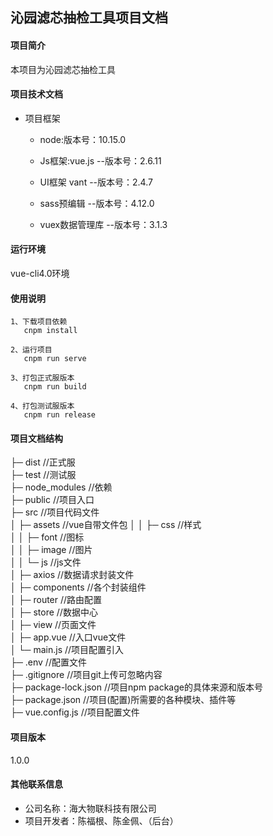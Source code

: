 沁园滤芯抽检工具项目文档
-------
#### 项目简介
本项目为沁园滤芯抽检工具

#### 项目技术文档

   - 项目框架
     - node:版本号：10.15.0
	 
     - Js框架:vue.js  --版本号：2.6.11
     
     - UI框架  vant  --版本号：2.4.7
     
     - sass预编辑  --版本号：4.12.0
     
     - vuex数据管理库    --版本号：3.1.3  
      
 

#### 运行环境
  vue-cli4.0环境
   
#### 使用说明 
  
    1、下载项目依赖
       cnpm install
       
    2、运行项目
       cnpm run serve
    		
    3、打包正式服版本
       cnpm run build 
	   
    4、打包测试服版本
       cnpm run release 

#### 项目文档结构
├─ dist            //正式服   
├─ test            //测试服                                         
├─ node_modules    //依赖  
├─ public          //项目入口      
├─ src             //项目代码文件  
│  ├─ assets       //vue自带文件包 
│  │   ├─ css         //样式  
│  │   ├─ font        //图标       
│  │   ├─ image       //图片      
│  │   └─ js          //js文件             
│  ├─ axios        //数据请求封装文件  
│  ├─ components   //各个封装组件   
│  ├─ router       //路由配置                 
│  ├─ store        //数据中心  
│  ├─ view         //页面文件      
│  ├─ app.vue      //入口vue文件       
│  └─ main.js      //项目配置引入        
├─ .env            //配置文件       
├─ .gitignore          //项目git上传可忽略内容   
├─ package-lock.json   //项目npm package的具体来源和版本号   
├─ package.json        //项目(配置)所需要的各种模块、插件等            
├─ vue.config.js          //项目配置文件

#### 项目版本
   1.0.0
    
#### 其他联系信息
   
   - 公司名称：海大物联科技有限公司
   - 项目开发者：陈福根、陈金佩、（后台）


